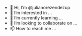 - 👋 Hi, I’m @julianorezendezup
- 👀 I’m interested in ...
- 🌱 I’m currently learning ...
- 💞️ I’m looking to collaborate on ...
- 📫 How to reach me ...

<!---
julianorezendezup/julianorezendezup is a ✨ special ✨ repository because its `README.md` (this file) appears on your GitHub profile.
You can click the Preview link to take a look at your changes.
--->
